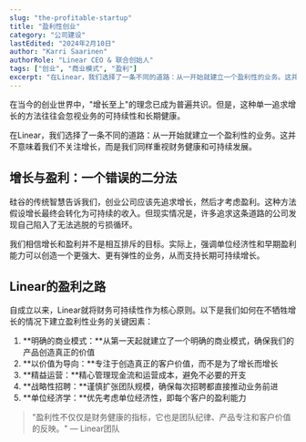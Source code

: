 ```yaml
---
slug: "the-profitable-startup"
title: "盈利性创业"
category: "公司建设"
lastEdited: "2024年2月10日"
author: "Karri Saarinen"
authorRole: "Linear CEO & 联合创始人"
tags: ["创业", "商业模式", "盈利"]
excerpt: "在Linear，我们选择了一条不同的道路：从一开始就建立一个盈利性的业务。这并不意味着我们不关注增长，而是我们同样重视财务健康和可持续发展。"
---
```


在当今的创业世界中，"增长至上"的理念已成为普遍共识。但是，这种单一追求增长的方法往往会忽视业务的可持续性和长期健康。

在Linear，我们选择了一条不同的道路：从一开始就建立一个盈利性的业务。这并不意味着我们不关注增长，而是我们同样重视财务健康和可持续发展。

## 增长与盈利：一个错误的二分法

硅谷的传统智慧告诉我们，创业公司应该先追求增长，然后才考虑盈利。这种方法假设增长最终会转化为可持续的收入。但现实情况是，许多追求这条道路的公司发现自己陷入了无法逃脱的亏损循环。

我们相信增长和盈利并不是相互排斥的目标。实际上，强调单位经济性和早期盈利能力可以创造一个更强大、更有弹性的业务，从而支持长期可持续增长。

## Linear的盈利之路

自成立以来，Linear就将财务可持续性作为核心原则。以下是我们如何在不牺牲增长的情况下建立盈利性业务的关键因素：

1.  **明确的商业模式：**从第一天起就建立了一个明确的商业模式，确保我们的产品创造真正的价值
2.  **以价值为导向：**专注于创造真正的客户价值，而不是为了增长而增长
3.  **精益运营：**精心管理现金流和运营成本，避免不必要的开支
4.  **战略性招聘：**谨慎扩张团队规模，确保每次招聘都直接推动业务前进
5.  **单位经济学：**优先考虑单位经济性，即每个客户的盈利能力

> "盈利性不仅仅是财务健康的指标，它也是团队纪律、产品专注和客户价值的反映。"
> — Linear团队
